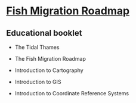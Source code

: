 # [Fish Migration Roadmap](https://fishroadmap.london/)

## Educational booklet

- The Tidal Thames

- The Fish Migration Roadmap

- Introduction to Cartography

- Introduction to GIS

- Introduction to Coordinate Reference Systems
